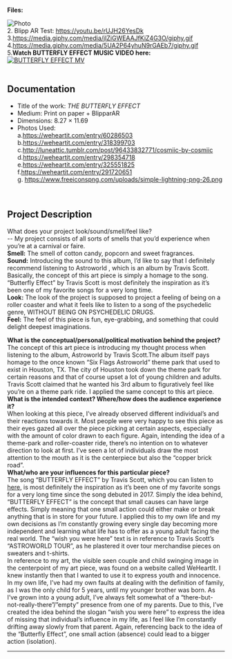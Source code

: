 **Files:**

![Photo](https://i.imgur.com/nNj2717.jpg)<br>
2. Blipp AR Test: https://youtu.be/rUJH26YesDk <br>
3.https://media.giphy.com/media/jIZiGWEAAJfKiZ4G3O/giphy.gif <br>
4.https://media.giphy.com/media/5UA2P64yhuN9rGAEb7/giphy.gif <br>
5.**Watch BUTTERFLY EFFECT MUSIC VIDEO here:** <br>
[![BUTTERFLY EFFECT MV](https://i.ytimg.com/an_webp/_EyZUTDAH0U/mqdefault_6s.webp?du=3000&sqp=CN6vsOMF&rs=AOn4CLBSRvgxfEFkR02ixA0BOS9s9Cxg0Q)](https://www.youtube.com/watch?v=_EyZUTDAH0U) <br>
<br>
## Documentation
* Title of the work: *THE BUTTERFLY EFFECT*
* Medium: Print on paper + BlipparAR 
* Dimensions: 8.27 × 11.69 <br>
* Photos Used:<br>
a.https://weheartit.com/entry/60286503 <br>
b.https://weheartit.com/entry/318399703 <br>
c.http://luneattic.tumblr.com/post/96433832771/cosmiic-by-cosmiic <br>
d.https://weheartit.com/entry/298354718 <br>
e.https://weheartit.com/entry/325551825 <br>
f.https://weheartit.com/entry/291720651 <br>
g. https://www.freeiconspng.com/uploads/simple-lightning-png-26.png <br>
<br>

## Project Description
What does your project look/sound/smell/feel like? <br>
-- My project consists of all sorts of smells that you’d experience when you’re at a carnival or faire.<br>
**Smell:** The smell of cotton candy, popcorn and sweet fragrances.<br> 
**Sound:** Introducing the sound to this album, I’d like to say that I definitely recommend listening to Astroworld , which is an album by Travis Scott. Basically, the concept of this art piece is simply a homage to the song. “Butterfly Effect” by Travis Scott is most definitely the inspiration as it’s been one of my favorite songs for a very long time.<br> 
**Look:** The look of the project is supposed to project a feeling of being on a roller coaster and what it feels like to listen to a song of the psychedelic genre, WITHOUT BEING ON PSYCHEDELIC DRUGS. <br>
**Feel:** The feel of this piece is fun, eye-grabbing, and something that could delight deepest imaginations. <br>

**What is the conceptual/personal/political motivation behind the project?**<br>
The concept of this art piece is introducing my thought process when listening to the album, Astroworld by Travis Scott.The album itself pays homage to the once known “Six Flags Astroworld” theme park that used to exist in Houston, TX. The city of Houston took down the theme park for certain reasons and that of course upset a lot of young children and adults. Travis Scott claimed that he wanted his 3rd album to figuratively feel like you’re on a theme park ride. I applied the same concept to this art piece. <br>
**What is the intended context? Where/how does the audience experience it?**<br>
When looking at this piece, I’ve already observed different individual’s and their reactions towards it. Most people were very happy to see this piece as their eyes gazed all over the piece picking at certain aspects, especially with the amount of color drawn to each figure. Again, intending the idea of a theme-park and roller-coaster ride, there’s no intention on to whatever direction to look at first. I’ve seen a lot of individuals draw the most attention to the mouth as it is the centerpiece but also the “copper brick road”. <br>
**What/who are your influences for this particular piece?** <br>
The song  “BUTTERFLY EFFECT” by Travis Scott, which you can listen to [here](https://www.youtube.com/watch?v=_EyZUTDAH0U), is most definitely the inspiration as it’s been one of my favorite songs for a very long time since the song debuted in 2017. Simply the idea behind, “BUTTERFLY EFFECT” is the concept that small causes can have large effects. Simply meaning that one small action could either make or break anything that is in store for your future. I applied this to my own life and my own decisions as I’m constantly growing every single day becoming more independent and learning what life has to offer as a young adult facing the real world.  The “wish you were here” text is in reference to Travis Scott’s “ASTROWORLD TOUR”, as he plastered it over tour merchandise pieces on sweaters and t-shirts.<br>
In reference to my art, the visible seen couple and child swinging image in the centerpoint of my art piece, was found on a website called WeHeartIt. I knew instantly then that I wanted to use it to express youth and innocence. In my own life, I’ve had my own faults at dealing with the definition of family, as I was the only child for 5 years, until my younger brother was born. As I’ve grown into a young adult, I’ve always felt somewhat of a “there-but-not-really-there”/”empty” presence from one of my parents. Due to this, I’ve created the idea behind the slogan “wish you were here” to express the idea of missing that individual’s influence in my life, as I feel like I’m constantly drifting away slowly from that parent. Again, referencing back to the idea of the “Butterfly Effect”, one small action (absence) could lead to a bigger action (isolation). <br>

____
